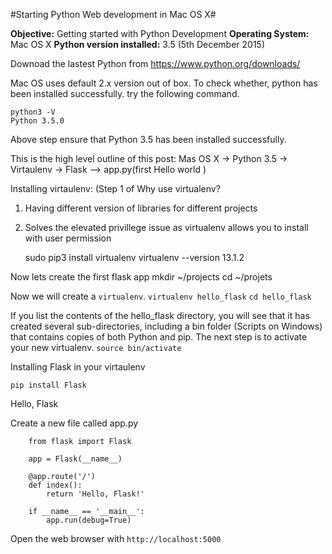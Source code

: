
#Starting Python Web development in Mac OS X#

**Objective:** Getting started with Python Development
**Operating System:** Mac OS X
**Python version installed:** 3.5 (5th December 2015)


Downoad the lastest Python from https://www.python.org/downloads/

Mac OS uses default 2.x version out of box.
To check whether, python has been installed successfully. try the following command.

    python3 -V
    Python 3.5.0

Above step ensure that Python 3.5 has been installed successfully.

This is the high level outline of this post:
Mas OS X -> Python 3.5 -> Virtaulenv -> Flask --> app.py(first Hello world )


Installing virtaulenv: (Step 1 of 
Why use virtualenv?
1. Having different version of libraries for different projects
2. Solves the elevated privillege issue as virtualenv allows you to install with user permission

    sudo pip3 install virtualenv
    virtualenv --version
    13.1.2

Now lets create the first flask app
    mkdir ~/projects
    cd ~/projets

Now we will create a ```virtualenv```. 
    ```virtualenv hello_flask```
    ```cd hello_flask```

If you list the contents of the hello_flask directory, you will see that it has created several sub-directories, including a bin folder (Scripts on Windows) that contains copies of both Python and pip. The next step is to activate your new virtualenv.			    ```source bin/activate```

Installing Flask in your virtaulenv

    pip install Flask

Hello, Flask

Create a new file called app.py

		from flask import Flask
		
		app = Flask(__name__)
		
		@app.route('/')
		def index():
		    return 'Hello, Flask!'
		
		if __name__ == '__main__':
		    app.run(debug=True)


Open the web browser with ```http://localhost:5000```


    





